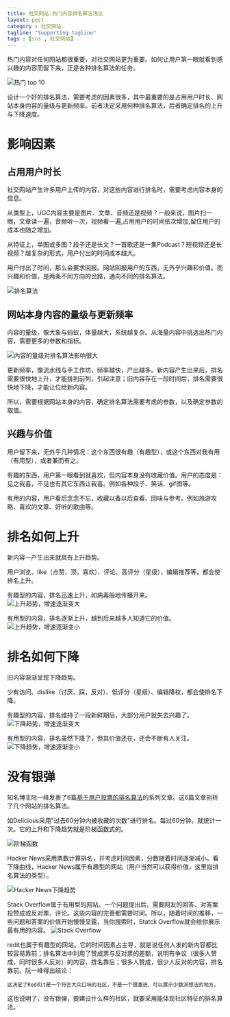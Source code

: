 ```yaml
---
title: 社交网站:热门内容排名算法浅议
layout: post
category : 社交网站
tagline: "Supporting tagline"
tags : [sns , 社交网站]
---
```

热门内容对任何网站都很重要，对社交网站更为重要。如何让用户第一眼就看到感兴趣的内容而留下来，正是各种排名算法的任务。

![热门 top 10](http://spetacular.github.io/images/2016/top-10.png)

设计一个好的排名算法，需要考虑的因素很多，其中最重要的是占用用户时长、网站本身内容的量级与更新频率。前者决定采用何种排名算法，后者确定排名的上升与下降速度。

# 影响因素

## 占用用户时长
社交网站产生许多用户上传的内容，对这些内容进行排名时，需要考虑内容本身的信息。

从类型上，UGC内容主要是图片、文章、音频还是视频？一般来说，图片扫一眼，文章读一遍，音频听一次，视频看一遍,占用用户的时间依次增加,留住用户的成本也随之增加。

从特征上，单图或多图？段子还是长文？一首歌还是一集Podcast？短视频还是长视频？越复杂的形式，用户付出的时间成本越大。

用户付出了时间，那么会要求回报。网站回报用户的东西，无外乎兴趣和价值。而兴趣和价值，是两条不同方向的岔路，通向不同的排名算法。

![排名算法](http://spetacular.github.io/images/2016/cross-road.jpg)

## 网站本身内容的量级与更新频率

内容的量级，像大象与蚂蚁，体量越大，系统越复杂。从海量内容中挑选出热门内容，需要更多的参数和指标。

![内容的量级对排名算法影响很大](http://spetacular.github.io/images/2016/ele-ant.jpg)

更新频率，像流水线与手工作坊，频率越快，产出越多。新内容产生出来后，排名需要很快地上升，才能排到前列，引起注意；旧内容存在一段时间后，排名需要很快地下降，才能让位给新内容。

所以，需要根据网站本身的内容，确定排名算法需要考虑的参数，以及确定参数的取值。

## 兴趣与价值
用户留下来，无外乎几种情况：这个东西很有趣（有趣型），或这个东西对我有用（有用型），或者兼而有之。

有趣的东西，用户第一眼看到就喜欢，但内容本身没有收藏价值。用户的态度是：见之我喜，不见也有其它东西让我喜。例如各种段子、笑话、gif图等。

有用的内容，用户看后念念不忘，收藏以备以后查看、回味与参考。例如旅游攻略、喜欢的文章、好听的歌曲等。

# 排名如何上升
新内容一产生出来就具有上升趋势。

用户浏览、like（点赞、顶，喜欢）、评论、高评分（星级），编辑推荐等，都会使排名上升。

有趣型的内容，排名迅速上升，如病毒般地传播开来。
![上升趋势，增速逐渐变大](http://spetacular.github.io/images/2016/up_1.png)

有用型的内容，排名逐渐上升，越到后来越多人知道它的价值。
![上升趋势，增速逐渐变小](http://spetacular.github.io/images/2016/up_2.png)

# 排名如何下降

旧内容渐渐呈现下降趋势。

少有访问、dislike（讨厌、踩，反对）、低评分（星级）、编辑降权，都会使排名下降。

有趣型的内容，排名维持了一段新鲜期后，大部分用户就失去兴趣了。
![下降趋势，增速逐渐变大](http://spetacular.github.io/images/2016/down_1.png)

有用型的内容，排名虽然下降了，但其价值还在，还会不断有人关注。
![下降趋势，增速逐渐变小](http://spetacular.github.io/images/2016/down_2.png)

# 没有银弹
知名博主阮一峰发表了6篇[基于用户投票的排名算法](http://www.ruanyifeng.com/blog/it/algorithm/ "基于用户投票的排名算法")的系列文章。这6篇文章剖析了几个网站的排名算法。

如Delicious采用"过去60分钟内被收藏的次数"进行排名。每过60分钟，就统计一次。它的上升和下降趋势就是阶梯函数式的。

![阶梯函数](http://spetacular.github.io/images/2016/step_function.gif)

Hacker News采用票数计算排名，并考虑时间因素，分数随着时间逐渐减小。看下降曲线，Hacker News属于有趣型的网站（用户当然可以获得价值，这里指排名算法的类型）。

![Hacker News下降趋势](http://spetacular.github.io/images/2016/ruanyifeng_hacknews.png)

Stack Overflow属于有用型的网站。一个问题提出后，需要网友的回答、对答案投赞成或反对票、评论。这些内容的完善都需要时间。所以，随着时间的推移，一些问题和答案的价值开始慢慢显露，当你搜索时，Statck Overflow就会给你展示最有用的内容。
![Stack Overflow](http://ww1.sinaimg.cn/mw690/40dfde6fjw1f1m9pxx416j20go0lwgov.jpg)

redit也属于有趣型的网站。它的时间因素占主导，就是说任何人发的新内容都比较容易靠前；排名算法中利用了赞成票与反对票的差额，说明有争议（很多人赞成，同时很多人反对）的内容，排名靠后；很多人赞成，很少人反对的内容，排名靠前。阮一峰得出结论：

	
	这决定了Reddit是一个符合大众口味的社区，不是一个很激进、可以展示少数派想法的地方。

这也说明了，没有银弹，要建设什么样的社区，就要采用能体现社区特征的排名算法。








